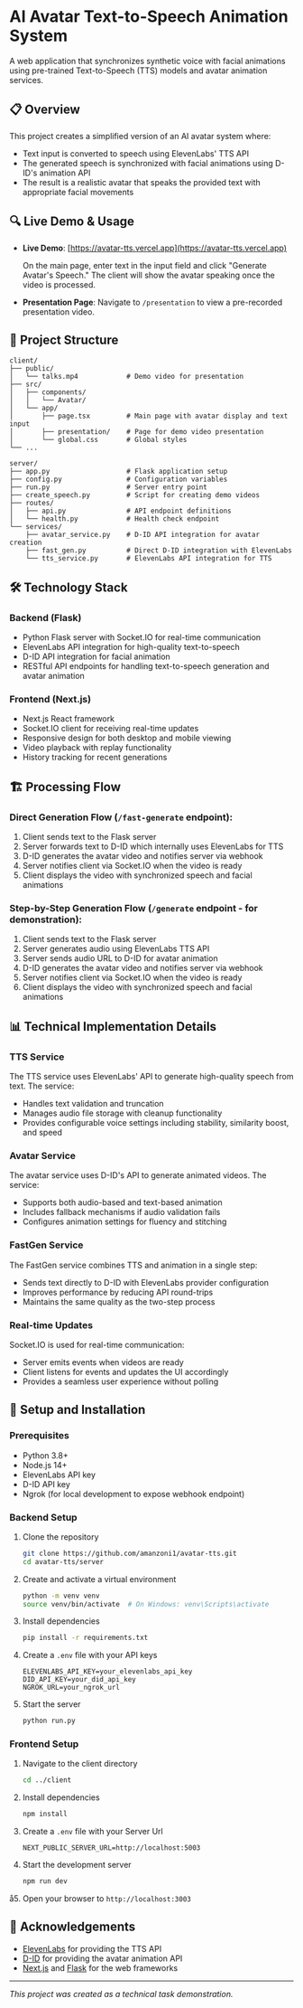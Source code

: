 # AI Avatar Text-to-Speech Animation System

A web application that synchronizes synthetic voice with facial animations using pre-trained Text-to-Speech (TTS) models and avatar animation services.

## 📋 Overview

This project creates a simplified version of an AI avatar system where:

- Text input is converted to speech using ElevenLabs' TTS API
- The generated speech is synchronized with facial animations using D-ID's animation API
- The result is a realistic avatar that speaks the provided text with appropriate facial movements

## 🔍 Live Demo & Usage

- **Live Demo**: [https://avatar-tts.vercel.app](https://avatar-tts.vercel.app)

  On the main page, enter text in the input field and click "Generate Avatar's Speech." The client will show the avatar speaking once the video is processed.

- **Presentation Page**:
  Navigate to `/presentation` to view a pre-recorded presentation video.

## 📂 Project Structure

```
client/
├── public/
│   └── talks.mp4            # Demo video for presentation
├── src/
│   ├── components/
│   │   └── Avatar/
│   └── app/
│       ├── page.tsx         # Main page with avatar display and text input
│       ├── presentation/    # Page for demo video presentation
│       └── global.css       # Global styles
└── ...

server/
├── app.py                   # Flask application setup
├── config.py                # Configuration variables
├── run.py                   # Server entry point
├── create_speech.py         # Script for creating demo videos
├── routes/
│   ├── api.py               # API endpoint definitions
│   └── health.py            # Health check endpoint
└── services/
    ├── avatar_service.py    # D-ID API integration for avatar creation
    ├── fast_gen.py          # Direct D-ID integration with ElevenLabs
    └── tts_service.py       # ElevenLabs API integration for TTS
```

## 🛠️ Technology Stack

### Backend (Flask)

- Python Flask server with Socket.IO for real-time communication
- ElevenLabs API integration for high-quality text-to-speech
- D-ID API integration for facial animation
- RESTful API endpoints for handling text-to-speech generation and avatar animation

### Frontend (Next.js)

- Next.js React framework
- Socket.IO client for receiving real-time updates
- Responsive design for both desktop and mobile viewing
- Video playback with replay functionality
- History tracking for recent generations

## 🏗️ Processing Flow

### Direct Generation Flow (`/fast-generate` endpoint):

1. Client sends text to the Flask server
2. Server forwards text to D-ID which internally uses ElevenLabs for TTS
3. D-ID generates the avatar video and notifies server via webhook
4. Server notifies client via Socket.IO when the video is ready
5. Client displays the video with synchronized speech and facial animations

### Step-by-Step Generation Flow (`/generate` endpoint - for demonstration):

1. Client sends text to the Flask server
2. Server generates audio using ElevenLabs TTS API
3. Server sends audio URL to D-ID for avatar animation
4. D-ID generates the avatar video and notifies server via webhook
5. Server notifies client via Socket.IO when the video is ready
6. Client displays the video with synchronized speech and facial animations

## 📊 Technical Implementation Details

### TTS Service

The TTS service uses ElevenLabs' API to generate high-quality speech from text. The service:

- Handles text validation and truncation
- Manages audio file storage with cleanup functionality
- Provides configurable voice settings including stability, similarity boost, and speed

### Avatar Service

The avatar service uses D-ID's API to generate animated videos. The service:

- Supports both audio-based and text-based animation
- Includes fallback mechanisms if audio validation fails
- Configures animation settings for fluency and stitching

### FastGen Service

The FastGen service combines TTS and animation in a single step:

- Sends text directly to D-ID with ElevenLabs provider configuration
- Improves performance by reducing API round-trips
- Maintains the same quality as the two-step process

### Real-time Updates

Socket.IO is used for real-time communication:

- Server emits events when videos are ready
- Client listens for events and updates the UI accordingly
- Provides a seamless user experience without polling

## 🔧 Setup and Installation

### Prerequisites

- Python 3.8+
- Node.js 14+
- ElevenLabs API key
- D-ID API key
- Ngrok (for local development to expose webhook endpoint)

### Backend Setup

1. Clone the repository

   ```bash
   git clone https://github.com/amanzoni1/avatar-tts.git
   cd avatar-tts/server
   ```

2. Create and activate a virtual environment

   ```bash
   python -m venv venv
   source venv/bin/activate  # On Windows: venv\Scripts\activate
   ```

3. Install dependencies

   ```bash
   pip install -r requirements.txt
   ```

4. Create a `.env` file with your API keys

   ```
   ELEVENLABS_API_KEY=your_elevenlabs_api_key
   DID_API_KEY=your_did_api_key
   NGROK_URL=your_ngrok_url
   ```

5. Start the server
   ```bash
   python run.py
   ```

### Frontend Setup

1. Navigate to the client directory

   ```bash
   cd ../client
   ```

2. Install dependencies

   ```bash
   npm install
   ```

3. Create a `.env` file with your Server Url

   ```
   NEXT_PUBLIC_SERVER_URL=http://localhost:5003
   ```

4. Start the development server

   ```bash
   npm run dev
   ```

å5. Open your browser to `http://localhost:3003`

## 🙏 Acknowledgements

- [ElevenLabs](https://elevenlabs.io/) for providing the TTS API
- [D-ID](https://www.d-id.com/) for providing the avatar animation API
- [Next.js](https://nextjs.org/) and [Flask](https://flask.palletsprojects.com/) for the web frameworks

---

_This project was created as a technical task demonstration._
